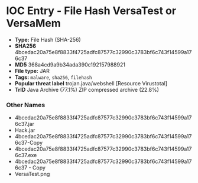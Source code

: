 # IOC Entry - File Hash VersaTest or VersaMem

- **Type:** File Hash (SHA-256)
- **SHA256** 4bcedac20a75e8f8833f4725adfc87577c32990c3783bf6c743f14599a176c37
- **MD5** 368a4cd9a9b34ada390c192157988921
- **File type:** JAR
- **Tags:** `malware`, `sha256`, `filehash`
- **Popular threat label** trojan.java/webshell [Resource Virustotal]
- **TrID** Java Archive (77.1%)   ZIP compressed archive (22.8%) 

### Other Names
- 4bcedac20a75e8f8833f4725adfc87577c32990c3783bf6c743f14599a176c37.jar
- Hack.jar
- 4bcedac20a75e8f8833f4725adfc87577c32990c3783bf6c743f14599a176c37-Copy
- 4bcedac20a75e8f8833f4725adfc87577c32990c3783bf6c743f14599a176c37.exe
- 4bcedac20a75e8f8833f4725adfc87577c32990c3783bf6c743f14599a176c37 - Copy
- VersaTest.png
